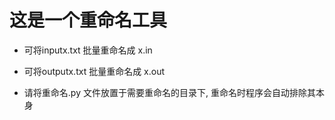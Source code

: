 # 这是一个重命名工具

- 可将inputx.txt 批量重命名成 x.in

- 可将outputx.txt 批量重命名成 x.out

- 请将重命名.py 文件放置于需要重命名的目录下,   重命名时程序会自动排除其本身

  